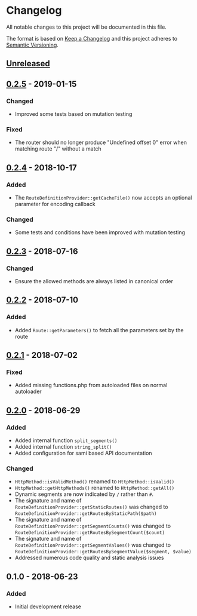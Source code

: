 # Changelog
All notable changes to this project will be documented in this file.

The format is based on [Keep a Changelog](http://keepachangelog.com/en/1.0.0/)
and this project adheres to [Semantic Versioning](http://semver.org/spec/v2.0.0.html).

## [Unreleased]

## [0.2.5] - 2019-01-15
### Changed
- Improved some tests based on mutation testing

### Fixed
- The router should no longer produce "Undefined offset 0" error when matching route "/" without a match

## [0.2.4] - 2018-10-17
### Added
- The `RouteDefinitionProvider::getCacheFile()` now accepts an optional parameter for encoding callback

### Changed
- Some tests and conditions have been improved with mutation testing

## [0.2.3] - 2018-07-16
### Changed
- Ensure the allowed methods are always listed in canonical order

## [0.2.2] - 2018-07-10
### Added
- Added `Route::getParameters()` to fetch all the parameters set by the route

## [0.2.1] - 2018-07-02
### Fixed
- Added missing functions.php from autoloaded files on normal autoloader

## [0.2.0] - 2018-06-29
### Added
- Added internal function `split_segments()`
- Added internal function `string_split()`
- Added configuration for sami based API documentation

### Changed
- `HttpMethod::isValidMethod()` renamed to `HttpMethod::isValid()`
- `HttpMethod::getHttpMethods()` renamed to `HttpMethod::getAll()`
- Dynamic segments are now indicated by `/` rather than `#`.
- The signature and name of `RouteDefinitionProvider::getStaticRoutes()` was changed to
  `RouteDefinitionProvider::getRoutesByStaticPath($path)`
- The signature and name of `RouteDefinitionProvider::getSegmentCounts()` was changed to
  `RouteDefinitionProvider::getRoutesBySegmentCount($count)`
- The signature and name of `RouteDefinitionProvider::getSegmentValues()` was changed to
  `RouteDefinitionProvider::getRoutesBySegmentValue($segment, $value)`
- Addressed numerous code quality and static analysis issues

## 0.1.0 - 2018-06-23
### Added
- Initial development release

[Unreleased]: https://github.com/simply-framework/router/compare/v0.2.5...HEAD
[0.2.5]: https://github.com/simply-framework/router/compare/v0.2.4...v0.2.5
[0.2.4]: https://github.com/simply-framework/router/compare/v0.2.3...v0.2.4
[0.2.3]: https://github.com/simply-framework/router/compare/v0.2.2...v0.2.3
[0.2.2]: https://github.com/simply-framework/router/compare/v0.2.1...v0.2.2
[0.2.1]: https://github.com/simply-framework/router/compare/v0.2.0...v0.2.1
[0.2.0]: https://github.com/simply-framework/router/compare/v0.1.0...v0.2.0
